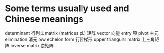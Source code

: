 # Some terms usually used and Chinese meanings

determinant  行列式
matrix (matrices pl.) 矩阵
vector 向量
entry 项
pivot 主元
elimination 消元
row echelon form 行阶梯形
upper triangular matrix 上三角矩阵
inverse matrix 逆矩阵
